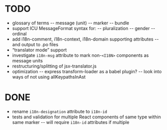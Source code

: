 # TODO

- glossary of terms
-- message (unit)
-- marker
-- bundle
- support ICU MessageFormat syntax for:
-- pluralization
-- gender
-- ordinal
- add i18n-comment, i18n-context, i18n-domain supporting attributes
-- and output to .po files
- “translator mode” support
- investigate `i18n-msg` attribute to mark non-`<I18N>` components as message units
- restructuring/splitting of jsx-translator.js
- optimization
-- express transform-loader as a babel plugin?
-- look into ways of not using allKeypathsInAst

# DONE

- rename `i18n-designation` attribute to `i18n-id`
- tests and validation for multiple React components of same type within same marker
-- will require `i18n-id` attributes if multiple
